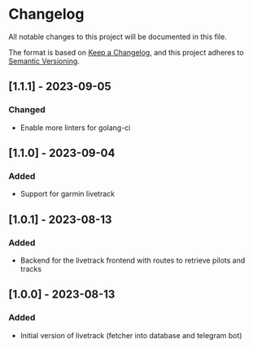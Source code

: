 # Changelog

All notable changes to this project will be documented in this file.

The format is based on [Keep a Changelog](https://keepachangelog.com/en/1.0.0/),
and this project adheres to [Semantic Versioning](https://semver.org/spec/v2.0.0.html).

## [1.1.1] - 2023-09-05

### Changed

- Enable more linters for golang-ci

## [1.1.0] - 2023-09-04

### Added

- Support for garmin livetrack

## [1.0.1] - 2023-08-13

### Added

- Backend for the livetrack frontend with routes to retrieve pilots and tracks

## [1.0.0] - 2023-08-13

### Added

- Initial version of livetrack (fetcher into database and telegram bot)
